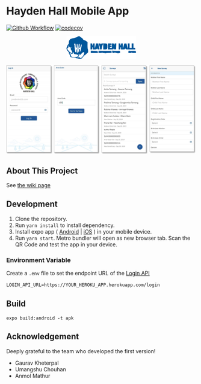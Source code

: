 # Hayden Hall Mobile App
[![Github Workflow](https://github.com/hayden-hall/mobile-app/workflows/unit%20test/badge.svg?branch=master)](https://github.com/hayden-hall/mobile-app/actions?query=workflow%3A%22unit%20test%22) [![codecov](https://codecov.io/gh/hayden-hall/mobile-app/branch/master/graph/badge.svg)](https://codecov.io/gh/hayden-hall/mobile-app)

<p align="center">
<img src="./assets/images/HH_Logo.png" />
</p>

![](img/screenshot.png)

## About This Project
See [the wiki page](https://github.com/hayden-hall/mobile-app/wiki/About)

## Development
1. Clone the repository.
2. Run `yarn install` to install dependency.
3. Install expo app ( [Android](https://play.google.com/store/apps/details?id=host.exp.exponent) | [iOS](https://apps.apple.com/jp/app/expo-client/id982107779) ) in your mobile device.
4. Run `yarn start`. Metro bundler will open as new browser tab. Scan the QR Code and test the app in your device.

### Environment Variable
Create a `.env` file to set the endpoint URL of the [Login API](https://github.com/hayden-hall/auth0-salesforce-login-api)

```
LOGIN_API_URL=https://YOUR_HEROKU_APP.herokuapp.com/login
```

## Build
```
expo build:android -t apk
```

## Acknowledgement
Deeply grateful to the team who developed the first version!
- Gaurav Kheterpal
- Umangshu Chouhan
- Anmol Mathur